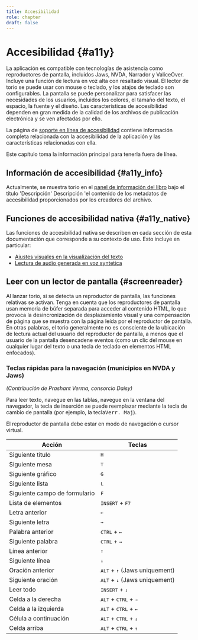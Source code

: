 ```yaml
---
title: Accesibilidad
role: chapter
draft: false
---
```


# Accesibilidad {#a11y}

La aplicación es compatible con tecnologías de asistencia como reproductores de pantalla, incluidos Jaws, NVDA, Narrador y ValiceOver. Incluye una función de lectura en voz alta con resaltado visual. El lector de torio se puede usar con mouse o teclado, y los atajos de teclado son configurables. La pantalla se puede personalizar para satisfacer las necesidades de los usuarios, incluidos los colores, el tamaño del texto, el espacio, la fuente y el diseño.
Las características de accesibilidad dependen en gran medida de la calidad de los archivos de publicación electrónica y se ven afectadas por ello. 

La página de [soporte en línea de accesibilidad](https://thorium.edrlab.org/es/th3/500_accessibility/) contiene información completa relacionada con la accesibilidad de la aplicación y las características relacionadas con ella.

Este capítulo toma la información principal para tenerla fuera de línea.

## Información de accesibilidad {#a11y_info}

Actualmente, se muestra torio en el [panel de información del libro](../102_windows_views_panels/index.xhtml#book_info_panel) bajo el título 'Descripción' Descripción 'el contenido de los metadatos de accesibilidad proporcionados por los creadores del archivo.

## Funciones de accesibilidad nativa {#a11y_native}

Las funciones de accesibilidad nativa se describen en cada sección de esta documentación que corresponde a su contexto de uso. Esto incluye en particular:

* [Ajustes visuales en la visualización del texto](../102_windows_views_panels/index.xhtml#reading_settings_panel)
* [Lectura de audio generada en voz syntetica](../211_reading_textuals/index.xhtml#read_text_readaloud)
  
## Leer con un lector de pantalla {#screenreader}

Al lanzar torio, si se detecta un reproductor de pantalla, las funciones relativas se activan.
Tenga en cuenta que los reproductores de pantalla usan memoria de búfer separada para acceder al contenido HTML, lo que provoca la desincronización de desplazamiento visual y una compensación de página que se muestra con la página leída por el reproductor de pantalla. En otras palabras, el torio generalmente no es consciente de la ubicación de lectura actual del usuario del reproductor de pantalla, a menos que el usuario de la pantalla desencadene eventos (como un clic del mouse en cualquier lugar del texto o una tecla de teclado en elementos HTML enfocados).

### Teclas rápidas para la navegación (municipios en NVDA y Jaws)

*(Contribución de Prashant Verma, consorcio Daisy)*

Para leer texto, navegue en las tablas, navegue en la ventana del navegador, la tecla de inserción se puede reemplazar mediante la tecla de cambio de pantalla (por ejemplo, la tecla<kbd>Verr. Maj</kbd>).

El reproductor de pantalla debe estar en modo de navegación o cursor virtual.

|Acción |Teclas|
|---|---|
|Siguiente título| <kbd>H</kbd> |
|Siguiente mesa| <kbd>T</kbd>|
|Siguiente gráfico| <kbd>G</kbd>|
|Siguiente lista|<kbd>L</kbd>|
|Siguiente campo de formulario|<kbd>F</kbd>|
|Lista de elementos| <kbd>INSERT</kbd> + <kbd>F7</kbd>|
|Letra anterior| <kbd>←</kbd> |
|Siguiente letra| <kbd>→</kbd> |
|Palabra anterior |<kbd>CTRL</kbd> + <kbd>←</kbd> |
|Siguiente palabra|<kbd>CTRL</kbd> + <kbd>→</kbd> |
|Línea anterior |<kbd>↑</kbd> |
|Siguiente línea |<kbd>↓</kbd> |
|Oración anterior |<kbd>ALT</kbd> + <kbd>↑</kbd> (Jaws uniquement) |
|Siguiente oración |<kbd>ALT</kbd> + <kbd>↓</kbd> (Jaws uniquement) |
|Leer todo |<kbd>INSERT</kbd> + <kbd>↓</kbd> |
|Celda a la derecha |<kbd>ALT</kbd> + <kbd>CTRL</kbd> + <kbd>→</kbd> |
|Celda a la izquierda |<kbd>ALT</kbd> + <kbd>CTRL</kbd> + <kbd>←</kbd>|
| Célula a continuación|<kbd>ALT</kbd> + <kbd>CTRL</kbd> + <kbd>↓</kbd>|
| Celda arriba|<kbd>ALT</kbd> + <kbd>CTRL</kbd> + <kbd>↑</kbd>|
